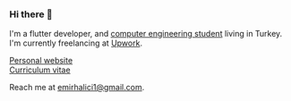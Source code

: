 ### Hi there 👋
I'm a flutter developer, and [computer engineering student][1] living in Turkey. I'm currently freelancing at [Upwork][2].

[Personal website][3] <br/>
[Curriculum vitae][4] <br/>

Reach me at [emirhalici1@gmail.com][5].

[1]: <https://www.linkedin.com/school/ankara-university/> "Ankara University"
[2]: <https://www.upwork.com/> "Upwork"
[3]: <https://emirhalici.com/> "Personal website"
[4]: <https://github.com/emirhalici/emirhalici/files/10391708/resume.pdf> "CV"
[5]: <mailto:emir.halici1@gmail.com> "Email"

<!--
**emirhalici/emirhalici** is a ✨ _special_ ✨ repository because its `README.md` (this file) appears on your GitHub profile.

Here are some ideas to get you started:

- 🔭 I’m currently working on ...
- 🌱 I’m currently learning ...
- 👯 I’m looking to collaborate on ...
- 🤔 I’m looking for help with ...
- 💬 Ask me about ...
- 📫 How to reach me: ...
- 😄 Pronouns: ...
- ⚡ Fun fact: ...
-->
